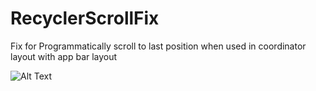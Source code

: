 # RecyclerScrollFix
Fix for Programmatically scroll to last position when used in coordinator layout with app bar layout


![Alt Text](https://media.giphy.com/media/vFKqnCdLPNOKc/giphy.gif)
